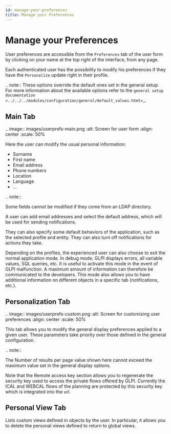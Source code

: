 ```yaml
---
id: manage-your-preferences
title: Manage your Preferences
---
```


Manage your Preferences
=======================

User preferences are accessible from the `Preferences` tab of the user form by clicking on your name at the top right of the interface, from any page.

Each authenticated user has the possibility to modify his preferences if they have the `Personalize` update right in their profile.

.. note::
   These options override the default ones set in the general setup.
   For more information about the available options refer to the `general setup documentation <../../../modules/configuration/general/default_values.html>`_.

Main Tab
--------

.. image:: images/userprefs-main.png
   :alt: Screen for user form
   :align: center
   :scale: 50%

Here the user can modify the usual personal information:

* Surname
* First name
* Email address
* Phone numbers
* Location
* Language
* ...

.. note::

   Some fields cannot be modified if they come from an LDAP directory.

A user can add email addresses and select the default address, which will be used for sending notifications.

They can also specify some default behaviors of the application, such as the selected profile and entity. They can also turn off notifications for actions they take.

Depending on the profiles, the experienced user can also choose to exit the normal application mode. In debug mode, GLPI displays errors, all variable values, SQL queries, etc. It is useful to activate this mode in the event of GLPI malfunction. A maximum amount of information can therefore be communicated to the developers. This mode also allows you to have additional information on different objects in a specific tab (notifications, etc.).

Personalization Tab
-------------------

.. image:: images/userprefs-custom.png
   :alt: Screen for customizing user preferences
   :align: center
   :scale: 50%

This tab allows you to modify the general display preferences applied to a given user. These parameters take priority over those defined in the general configuration.

.. note::

   The Number of results per page value shown here cannot exceed the maximum value set in the general display options.


Note that the Remote access key section allows you to regenerate the security key used to access the private flows offered by GLPI. Currently the ICAL and WEBCAL flows of the planning are protected by this security key which is integrated into the url.

Personal View Tab
-----------------

Lists custom views defined in objects by the user. In particular, it allows you to delete the personal views defined to return to global views.
